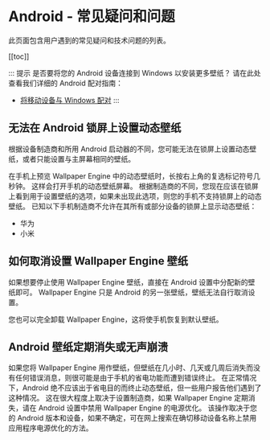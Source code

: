 # Android - 常见疑问和问题

此页面包含用户遇到的常见疑问和技术问题的列表。

[[toc]]

::: 提示 是否要将您的 Android 设备连接到 Windows 以安装更多壁纸？ 请在此处查看我们详细的 Android 配对指南：

* [将移动设备与 Windows 配对](/mobile/pairing.html)
:::

## 无法在 Android 锁屏上设置动态壁纸

根据设备制造商和所用 Android 启动器的不同，您可能无法在锁屏上设置动态壁纸，或者只能设置与主屏幕相同的壁纸。

在手机上预览 Wallpaper Engine 中的动态壁纸时，长按右上角的复选标记符号几秒钟。 这样会打开手机的动态壁纸屏幕。 根据制造商的不同，您现在应该在锁屏上看到用于设置壁纸的选项，如果未出现此选项，则您的手机不支持锁屏上的动态壁纸。 已知以下手机制造商不允许在其所有或部分设备的锁屏上显示动态壁纸：

* 华为
* 小米

## 如何取消设置 Wallpaper Engine 壁纸

如果想要停止使用 Wallpaper Engine 壁纸，直接在 Android 设置中分配新的壁纸即可。 Wallpaper Engine 只是 Android 的另一张壁纸，壁纸无法自行取消设置。

您也可以完全卸载 Wallpaper Engine，这将使手机恢复到默认壁纸。

## Android 壁纸定期消失或无声崩溃

如果您将 Wallpaper Engine 用作壁纸，但壁纸在几小时、几天或几周后消失而没有任何错误消息，则很可能是由于手机的省电功能而遭到错误终止。 在正常情况下，Android 绝不应该出于省电目的而终止动态壁纸，但一些用户报告他们遇到了这种情况。 这在很大程度上取决于设置制造商，如果 Wallpaper Engine 定期消失，请在 Android 设置中禁用 Wallpaper Engine 的电源优化。 该操作取决于您的 Android 版本和设备，如果不确定，可在网上搜索在确切移动设备名称上禁用应用程序电源优化的方法。